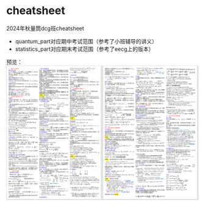 # cheatsheet

2024年秋量筒dcg班cheatsheet

- quantum_part对应期中考试范围（参考了小班辅导的讲义）
- statistics_part对应期末考试范围（参考了eecg上的版本）

预览：![1730967637296](image/README/1730967637296.png)
